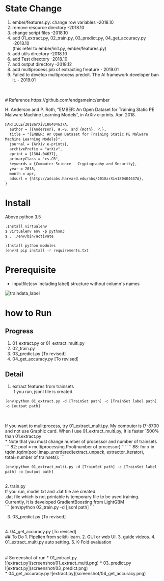 # State Change
1. ember/features.py: change row variables -2018.10  
2. remove resource directory -2018.10  
3. change script files -2018.10  
4. add 01_extract.py, 02_train.py, 03_predict.py, 04_get_accuracy.py  -2018.10   
(this refer to ember/init.py, ember/features.py)
5. add utils directory  -2018.10 
6. add Test directory  -2018.10 
7. add output directory -2018.12   
8. add multiprocess job of extracting freature - 2019.01
9. Failed to develop multiprocess predcit. The AI framework developer ban it. - 2019.01
<br />
<br />
# Reference
https://github.com/endgameinc/ember  

H. Anderson and P. Roth, "EMBER: An Open Dataset for Training Static PE Malware Machine Learning Models”, in ArXiv e-prints. Apr. 2018.  

```
@ARTICLE{2018arXiv180404637A,  
  author = {{Anderson}, H.~S. and {Roth}, P.},  
  title = "{EMBER: An Open Dataset for Training Static PE Malware Machine Learning Models}",  
  journal = {ArXiv e-prints},  
  archivePrefix = "arXiv",  
  eprint = {1804.04637},  
  primaryClass = "cs.CR",  
  keywords = {Computer Science - Cryptography and Security},  
  year = 2018,  
  month = apr,  
  adsurl = {http://adsabs.harvard.edu/abs/2018arXiv180404637A},  
}  
```  
  
# Install
Above python 3.5    
```
;Install virtualenv
$ virtualenv env -p python3
$ . ./env/bin/activate
```
  
```
;Install python modules
(env)$ pip install -r requirements.txt
```

# Prerequisite
* inputfile(csv including label) structure without column's names  

![traindata_label](screenshot/traindata_label.png)

# how to Run
## Progress
1. 01_extract.py or 01_extract_multi.py 
2. 02_train.py
3. 03_predict.py [To revised]
4. 04_get_accuracy.py [To revised]

## Detail
1. extract features from trainsets  
If you run, jsonl file is created.
```
(env)python 01_extract.py -d [TrainSet path] -c [TrainSet label path] -o [output path]
```
<br /> 
<br />     
If you want to mulitprocess, try 01_extract_multi.py.  
My computer is I7-8700 and not use Graphic card.  
When I use 01_extract_multi.py, It is faster 1500% than 01.extract.py  
<br /> 
* Note that you must change number of processor and number of trainsets  
```
82: pool = multiprocessing.Pool(number of processor)
```
```
88: for x in tqdm.tqdm(pool.imap_unordered(extract_unpack, extractor_iterator), total=number of trainsets):
```

```
(env)python 01_extract_multi.py -d [TrainSet path] -c [TrainSet label path] -o [output path]
```
<br /> 
2. train.py
<br />   
If you run, model.txt and .dat file are created.  
<br />  
.dat file which is not printable is temporary file to be used training.  
<br /> 
Currently, It is developed GradientBoosting from LightGBM  
<br /> 
```
(env)python 02_train.py -d [jsonl path]
``` 

3. 03_predict.py [To revised]
<br />  
4. 04_get_accuracy.py [To revised]
<br />
## To Do
1. Pipelien from scikit-learn.
2. GUI or web UI.
3. guide videos.
4. 01_extract_multi.py auto setting.
5. K-Fold evaluation
<br />  
<br />  
<br />  
# Screenshot of run   
* 01_extract.py
<br /> 
![extract.py](screenshot/01_extract_multi.png)
* 03_predict.py
<br /> 
![extract.py](screenshot/03_predict.png)
<br /> 
* 04_get_accuracy.py
![extract.py](screenshot/04_get_accuracy.png)
